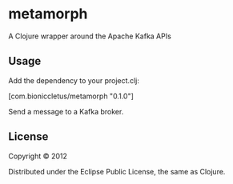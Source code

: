# metamorph

A Clojure wrapper around the Apache Kafka APIs

## Usage

Add the dependency to your project.clj:

[com.bioniccletus/metamorph "0.1.0"]

Send a message to a Kafka broker.

## License

Copyright © 2012 

Distributed under the Eclipse Public License, the same as Clojure.
